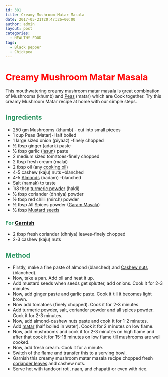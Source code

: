 ```yaml
---
id: 381
title: Creamy Mushroom Matar Masala
date: 2017-05-21T20:47:26+00:00
author: admin
layout: post
categories:
  - HEALTHY FOOD
tags:
  - Black pepper
  - Chickpea
---
```


<h1><strong><span style="color: #ff0000;">Creamy Mushroom Matar Masala</span></strong></h1>
This mouthwatering creamy mushroom matar masala is great combination of Mushrooms (khumb) and <a class="zem_slink" title="Pea" href="http://en.wikipedia.org/wiki/Pea" target="_blank" rel="wikipedia noopener noreferrer">Peas</a> (matar) which are Cook together. Try this creamy Mushroom Matar recipe at home with our simple steps.
<h2><span style="color: #339966;"><strong>Ingredients</strong></span></h2>
<ul>
     <li>250 gm Mushrooms (khumb) - cut into small pieces</li>
     <li>1 cup Peas (Matar)-Half boiled</li>
     <li>1 large sized onion (piyaaz) -finely chopped</li>
     <li>½ tbsp ginger (adark) paste</li>
     <li>½ tbsp garlic (<a class="zem_slink" title="Garlic" href="http://en.wikipedia.org/wiki/Garlic" target="_blank" rel="wikipedia noopener noreferrer">lasun</a>) paste</li>
     <li>2 medium sized tomatoes-finely chopped</li>
     <li>2 tbsp fresh cream (malai)</li>
     <li>2 tbsp oil (any <a class="zem_slink" title="Cooking oil" href="http://en.wikipedia.org/wiki/Cooking_oil" target="_blank" rel="wikipedia noopener noreferrer">cooking oil</a>)</li>
     <li>4-5 cashew (kaju) nuts –blanched</li>
     <li>4-5 <a class="zem_slink" title="Almond" href="http://en.wikipedia.org/wiki/Almond" target="_blank" rel="wikipedia noopener noreferrer">Almonds</a> (badam) -blanched</li>
     <li>Salt (namak) to taste</li>
     <li>1/8 tbsp <a class="zem_slink" title="Turmeric" href="http://en.wikipedia.org/wiki/Turmeric" target="_blank" rel="wikipedia noopener noreferrer">turmeric powder</a> (haldi)</li>
     <li>½ tbsp coriander (dhniya) powder</li>
     <li>½ tbsp red chilli (mirch) powder</li>
     <li>½ tbsp All Spices powder (<a class="zem_slink" title="Garam masala" href="http://en.wikipedia.org/wiki/Garam_masala" target="_blank" rel="wikipedia noopener noreferrer">Garam Masala</a>)</li>
     <li>½ tbsp <a class="zem_slink" title="Mustard seed" href="http://en.wikipedia.org/wiki/Mustard_seed" target="_blank" rel="wikipedia noopener noreferrer">Mustard seeds</a></li>
</ul>
<h3><span style="color: #339966;"><strong>For <a class="zem_slink" title="Garnish (food)" href="http://en.wikipedia.org/wiki/Garnish_%28food%29" target="_blank" rel="wikipedia noopener noreferrer">Garnish</a></strong></span></h3>
<ul>
     <li>2 tbsp fresh coriander (dhniya) leaves-finely chopped</li>
     <li>2-3 cashew (kaju) nuts</li>
</ul>
<h2><strong><span style="color: #339966;">Method</span></strong></h2>
<ul>
     <li>Firstly, make a fine paste of almond (blanched) and <a class="zem_slink" title="Cashew" href="http://en.wikipedia.org/wiki/Cashew" target="_blank" rel="wikipedia noopener noreferrer">Cashew nuts</a> (blanched).</li>
     <li>Now, take a pan. Add oil and heat it up.</li>
     <li>Add mustard seeds when seeds get splutter, add onions. Cook it for 2-3 minutes.</li>
     <li>Now, add ginger paste and garlic paste. Cook it till it becomes light brown.</li>
     <li>Now add tomatoes (finely chopped). Cook it for 2-3 minutes.</li>
     <li>Add turmeric powder, salt, coriander powder and all spices powder. Cook it for 2-3 minutes.</li>
     <li>Now, add almond-cashew nuts paste and cook it for 1-2 minutes.</li>
     <li>Add <a href="https://cookingteach.com/homemade-easy-matar-paneer-recipe/">matar</a> (half boiled in water). Cook it for 2 minutes on low flame.</li>
     <li>Now, add mushrooms and cook it for 2-3 minutes on high flame and after that cook it for 15-18 minutes on low flame till mushrooms are well cooked.</li>
     <li>Now, add fresh cream. Cook it for a minute.</li>
     <li>Switch of the flame and transfer this to a serving bowl.</li>
     <li>Garnish this creamy mushroom matar masala recipe  chopped fresh <a class="zem_slink" title="Coriander" href="http://en.wikipedia.org/wiki/Coriander" target="_blank" rel="wikipedia noopener noreferrer">coriander leaves</a> and cashew nuts.</li>
     <li>Serve hot with tandoori roti, naan, and chapatti or even with rice.</li>
</ul>

